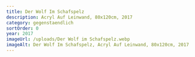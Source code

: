 ```yaml
---
title: Der Wolf Im Schafspelz
description: Acryl Auf Leinwand, 80x120cm, 2017
category: gegenstaendlich
sortOrder: 0
year: 2017
imageUrl: /uploads/Der Wolf im Schafspelz.webp
imageAlt: Der Wolf Im Schafspelz, Acryl Auf Leinwand, 80x120cm, 2017
---
```

